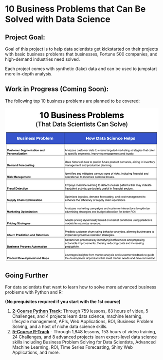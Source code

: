 # 10 Business Problems that Can Be Solved with Data Science

## Project Goal:

Goal of this project is to help data scientists get kickstarted on their projects with basic business problems that businesses, Fortune 500 companies, and high-demand industries need solved. 

Each project comes with synthetic (fake) data and can be used to jumpstart more in-depth analysis. 

## Work in Progress (Coming Soon):

The following top 10 business problems are planned to be covered:

![Top 10 Business Problems](/img/10_business_problems.jpg)

## Going Further

For data scientists that want to learn how to solve more advanced business problems with Python and R:

**(No prequisites required if you start with the 1st course)**

1. [**2-Course Python Track**](https://university.business-science.io/p/2-course-python-track?el=github): Through 759 lessons, 63 hours of video, 5 Challenges, and 4 projects learn data science, machine learning, lifecycle management, APIs, Web Applications, ROI, Business Problem Solving, and a host of niche data science skills. 
2.  [**5-Course R-Track**](https://university.business-science.io/p/5-course-bundle-machine-learning-web-apps-time-series?el=github) - Through 1,848 lessons, 153 hours of video training, 24 Challenges, and 8 advanced projects learn expert-level data science skills including Business Problem Solving for Data Scientists, Advanced Machine Learning, ROI, Time Series Forecasting, Shiny Web Applications, and more.